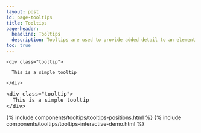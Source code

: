 ```yaml
---
layout: post
id: page-tooltips
title: Tooltips
page-header:
  headline: Tooltips
  description: Tooltips are used to provide added detail to an element.
toc: true
---
```


<div class="panel flush-bottom">

  <div class="panel-cell">

    <div class="tooltip">

      This is a simple tooltip

    </div>

  </div>

  <div class="panel-cell panel-cell-light panel-cell-code-block">

<pre class="prettyprint transparent flush lang-html">
&lt;div class="tooltip"&gt;
  This is a simple tooltip
&lt;/div&gt;
</pre>

  </div>

</div>

{% include components/tooltips/tooltips-positions.html %}
{% include components/tooltips/tooltips-interactive-demo.html %}

